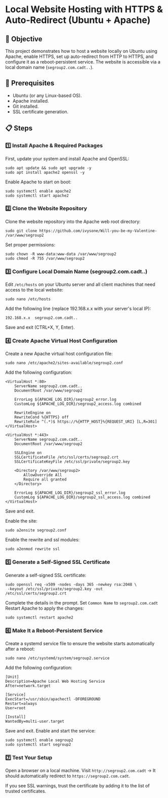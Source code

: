 # Local Website Hosting with HTTPS & Auto-Redirect (Ubuntu + Apache)

## **🚀 Objective**
This project demonstrates how to host a website locally on Ubuntu using Apache, enable HTTPS, set up auto-redirect from HTTP to HTTPS, and configure it as a reboot-persistent service. The website is accessible via a local domain name (`segroup2.com.cadt..`).

## **🔧 Prerequisites**
- Ubuntu (or any Linux-based OS).
- Apache installed.
- Git installed.
- SSL certificate generation.

## **📋 Steps**

### **1️⃣ Install Apache & Required Packages**
First, update your system and install Apache and OpenSSL:
```
sudo apt update && sudo apt upgrade -y
sudo apt install apache2 openssl -y
```
Enable Apache to start on boot:
```
sudo systemctl enable apache2
sudo systemctl start apache2

```
### 2️⃣ Clone the Website Repository
Clone the website repository into the Apache web root directory:
```
sudo git clone https://github.com/ivysone/Will-you-be-my-Valentine- /var/www/segroup2
```
Set proper permissions:
```
sudo chown -R www-data:www-data /var/www/segroup2
sudo chmod -R 755 /var/www/segroup2
```
### 3️⃣ Configure Local Domain Name (segroup2.com.cadt..)
Edit `/etc/hosts` on your Ubuntu server and all client machines that need access to the local website:
```
sudo nano /etc/hosts
```
Add the following line (replace 192.168.x.x with your server's local IP):
```
192.168.x.x  segroup2.com.cadt..
```
Save and exit (CTRL+X, Y, Enter).
### 4️⃣ Create Apache Virtual Host Configuration
Create a new Apache virtual host configuration file:
```
sudo nano /etc/apache2/sites-available/segroup2.conf
```
Add the following configuration:
```
<VirtualHost *:80>
    ServerName segroup2.com.cadt..
    DocumentRoot /var/www/segroup2

    ErrorLog ${APACHE_LOG_DIR}/segroup2_error.log
    CustomLog ${APACHE_LOG_DIR}/segroup2_access.log combined

    RewriteEngine on
    RewriteCond %{HTTPS} off
    RewriteRule ^(.*)$ https://%{HTTP_HOST}%{REQUEST_URI} [L,R=301]
</VirtualHost>

<VirtualHost *:443>
    ServerName segroup2.com.cadt..
    DocumentRoot /var/www/segroup2

    SSLEngine on
    SSLCertificateFile /etc/ssl/certs/segroup2.crt
    SSLCertificateKeyFile /etc/ssl/private/segroup2.key

    <Directory /var/www/segroup2>
        AllowOverride All
        Require all granted
    </Directory>

    ErrorLog ${APACHE_LOG_DIR}/segroup2_ssl_error.log
    CustomLog ${APACHE_LOG_DIR}/segroup2_ssl_access.log combined
</VirtualHost>
```
Save and exit.

Enable the site:
```
sudo a2ensite segroup2.conf
```
Enable the rewrite and ssl modules:
```
sudo a2enmod rewrite ssl
```
### 5️⃣ Generate a Self-Signed SSL Certificate
Generate a self-signed SSL certificate:
```
sudo openssl req -x509 -nodes -days 365 -newkey rsa:2048 \
 -keyout /etc/ssl/private/segroup2.key -out /etc/ssl/certs/segroup2.crt
```
Complete the details in the prompt. Set `Common Name` to `segroup2.com.cadt`
Restart Apache to apply the changes:
```
sudo systemctl restart apache2
```
### 6️⃣ Make It a Reboot-Persistent Service
Create a systemd service file to ensure the website starts automatically after a reboot:
```
sudo nano /etc/systemd/system/segroup2.service
```
Add the following configuration:
```
[Unit]
Description=Apache Local Web Hosting Service
After=network.target

[Service]
ExecStart=/usr/sbin/apachectl -DFOREGROUND
Restart=always
User=root

[Install]
WantedBy=multi-user.target
```
Save and exit.
Enable and start the service:
```
sudo systemctl enable segroup2
sudo systemctl start segroup2
```
### 7️⃣ Test Your Setup
Open a browser on a local machine.
Visit `http://segroup2.com.cadt` → It should automatically redirect to `https://segroup2.com.cadt`.

If you see SSL warnings, trust the certificate by adding it to the list of trusted certificates.
